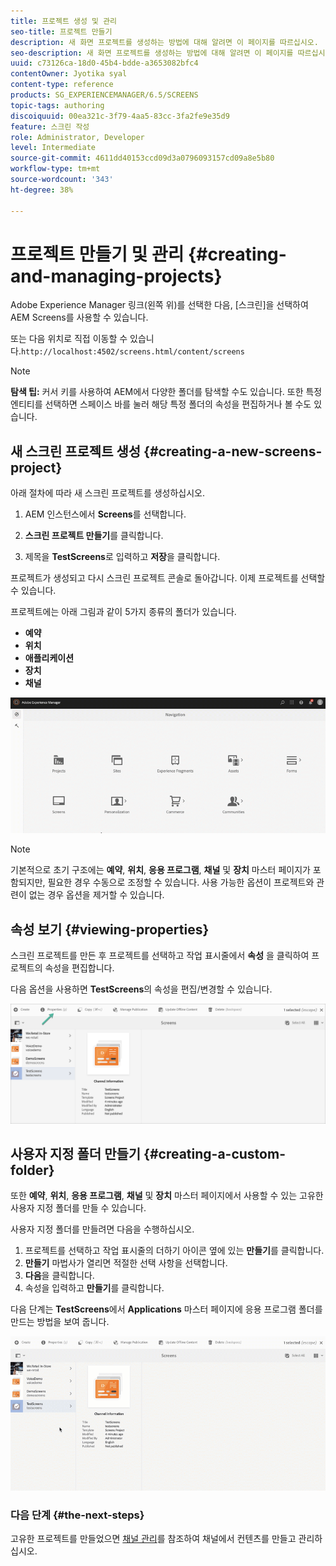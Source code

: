 ```yaml
---
title: 프로젝트 생성 및 관리
seo-title: 프로젝트 만들기
description: 새 화면 프로젝트를 생성하는 방법에 대해 알려면 이 페이지를 따르십시오.
seo-description: 새 화면 프로젝트를 생성하는 방법에 대해 알려면 이 페이지를 따르십시오.
uuid: c73126ca-18d0-45b4-bdde-a3653082bfc4
contentOwner: Jyotika syal
content-type: reference
products: SG_EXPERIENCEMANAGER/6.5/SCREENS
topic-tags: authoring
discoiquuid: 00ea321c-3f79-4aa5-83cc-3fa2fe9e35d9
feature: 스크린 작성
role: Administrator, Developer
level: Intermediate
source-git-commit: 4611dd40153ccd09d3a0796093157cd09a8e5b80
workflow-type: tm+mt
source-wordcount: '343'
ht-degree: 38%

---
```



# 프로젝트 만들기 및 관리 {#creating-and-managing-projects}

Adobe Experience Manager 링크(왼쪽 위)를 선택한 다음, [스크린]을 선택하여 AEM Screens를 사용할 수 있습니다.

또는 다음 위치로 직접 이동할 수 있습니다.`http://localhost:4502/screens.html/content/screens`


>[!NOTE]
>**탐색 팁:**
>커서 키를 사용하여 AEM에서 다양한 폴더를 탐색할 수도 있습니다. 또한 특정 엔티티를 선택하면 스페이스 바를 눌러 해당 특정 폴더의 속성을 편집하거나 볼 수도 있습니다.

## 새 스크린 프로젝트 생성 {#creating-a-new-screens-project}

아래 절차에 따라 새 스크린 프로젝트를 생성하십시오.

1. AEM 인스턴스에서 **Screens**&#x200B;를 선택합니다.

1. **스크린 프로젝트 만들기**&#x200B;를 클릭합니다.

1. 제목을 **TestScreens**&#x200B;로 입력하고 **저장**&#x200B;을 클릭합니다.

프로젝트가 생성되고 다시 스크린 프로젝트 콘솔로 돌아갑니다. 이제 프로젝트를 선택할 수 있습니다.

프로젝트에는 아래 그림과 같이 5가지 종류의 폴더가 있습니다.

* **예약**
* **위치**
* **애플리케이션**
* **장치**
* **채널**

![player1](assets/create-project.gif)

>[!NOTE]
>
>기본적으로 초기 구조에는 **예약**, **위치**, **응용 프로그램**, **채널** 및 **장치** 마스터 페이지가 포함되지만, 필요한 경우 수동으로 조정할 수 있습니다. 사용 가능한 옵션이 프로젝트와 관련이 없는 경우 옵션을 제거할 수 있습니다.


## 속성 보기 {#viewing-properties}

스크린 프로젝트를 만든 후 프로젝트를 선택하고 작업 표시줄에서 **속성** 을 클릭하여 프로젝트의 속성을 편집합니다.

다음 옵션을 사용하면 **TestScreens**&#x200B;의 속성을 편집/변경할 수 있습니다.

![이미지](assets/create-project2.png)


## 사용자 지정 폴더 만들기 {#creating-a-custom-folder}

또한 **예약**, **위치**, **응용 프로그램**, **채널** 및 **장치** 마스터 페이지에서 사용할 수 있는 고유한 사용자 지정 폴더를 만들 수 있습니다.

사용자 지정 폴더를 만들려면 다음을 수행하십시오.

1. 프로젝트를 선택하고 작업 표시줄의 더하기 아이콘 옆에 있는 **만들기**&#x200B;를 클릭합니다.
1. **만들기** 마법사가 열리면 적절한 선택 사항을 선택합니다.
1. **다음**&#x200B;을 클릭합니다.
1. 속성을 입력하고 **만들기**&#x200B;를 클릭합니다.

다음 단계는 **TestScreens**&#x200B;에서 **Applications** 마스터 페이지에 응용 프로그램 폴더를 만드는 방법을 보여 줍니다.

![player2-1](assets/create-project3.gif)

### 다음 단계 {#the-next-steps}

고유한 프로젝트를 만들었으면 [채널 관리](managing-channels.md)를 참조하여 채널에서 컨텐츠를 만들고 관리하십시오.

